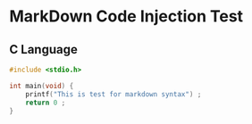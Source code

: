 # MarkDown Code Injection Test 

## C Language


```c
#include <stdio.h> 

int main(void) {
	printf("This is test for markdown syntax") ;
	return 0 ;
}
```